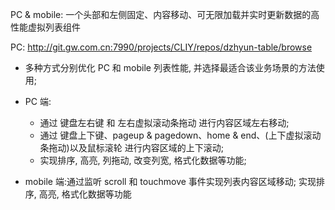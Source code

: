PC & mobile: 一个头部和左侧固定、内容移动、可无限加载并实时更新数据的高性能虚拟列表组件

PC: http://git.gw.com.cn:7990/projects/CLIY/repos/dzhyun-table/browse

- 多种方式分别优化 PC 和 mobile 列表性能, 并选择最适合该业务场景的方法使用;

- PC 端: 
  + 通过 键盘左右键 和 左右虚拟滚动条拖动 进行内容区域左右移动; 
  + 通过 键盘上下键、pageup & pagedown、home & end、(上下虚拟滚动条拖动)以及鼠标滚轮 进行内容区域的上下滚动; 
  + 实现排序, 高亮, 列拖动, 改变列宽, 格式化数据等功能;

- mobile 端:通过监听 scroll 和 touchmove 事件实现列表内容区域移动; 实现排序, 高亮, 格式化数据等功能

